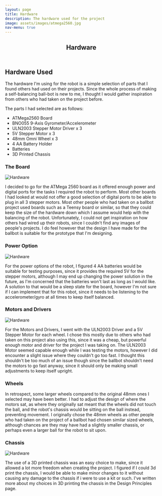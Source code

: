```yaml
---
layout: page
title: Hardware
description: The hardware used for the project
image: assets/images/atmega2560.jpg
nav-menu: true
---
```

<!-- Main -->
<div id="main" class="alt">

<!-- One -->
<section id="one">
	<div class="inner">
		<header class="major">
			<h1>Hardware</h1>
		</header>

<!-- Content -->
<h2 id="content">Hardware Used</h2>
<p>The hardware I'm using for the robot is a simple selection of parts that I found others had used on their projects. Since the whole process of making a self-balancing ball-bot is new to me, I thought I would gather inspiration from
others who had taken on the project before.

The parts I had selected are as follows:</p>
<ul>
	<li>ATMega2560 Board</li>
	<li>BNO055 9-Axis Gyrometer/Accelerometer</li>
	<li>ULN2003 Stepper Motor Driver x 3</li>
	<li>5V Stepper Motor x 3</li>
	<li>48mm Omni Wheel x 3</li>
	<li>4 AA Battery Holder</li>
	<li>Batteries</li>
	<li>3D Printed Chassis</li>
</ul>

<h3>The Board</h3>
<img src="https://kammorne.github.io/lagoma1_IN722/assets/images/atmega2560Board.jpg" alt="Hardware"/>
	
<p>I decided to go for the ATMega 2560 board as it offered enough power and digital ports for the tasks I required the robot to perform.
Most other boards I had looked at would not offer a good selection of digital ports to be able to plug in all 3 stepper motors.
Most other people who had taken on a ballbot project used boards such as a Teensy board or similar, so that they could keep the size of the hardware down which I assume would help with the balancing of the robot.
Unfortunately, I could not get inspiration on how others had wired up their robots, since I couldn't find any images of people's projects. I do feel however that the design I have made for the ballbot
is suitable for the prototype that I'm designing.</p>

<h3>Power Option</h3>
<img src="https://kammorne.github.io/lagoma1_IN722/assets/images/batteryHolder.jpg" alt="Hardware"/>

<p>For the power options of the robot, I figured 4 AA batteries would be suitable for testing purposes, since it provides the required 5V for the stepper motors, although I may end up changing the power solution in the future,
as I'm concerned that the batteries won't last as long as I would like. A solution to that would be a sleep state for the board, however I'm not sure if I can implement that for this robot, since it needs to be listening
to the accelerometer/gyro at all times to keep itself balanced.</p>

<h3>Motors and Drivers</h3>
<img src="https://kammorne.github.io/lagoma1_IN722/assets/images/uln2003.jpg" alt="Hardware"/>

<p>For the Motors and Drivers, I went with the ULN2003 Driver and a 5V Stepper Motor for each wheel. I chose this mostly due to others who had taken on this project also using this, since it was a cheap, but powerful enough motor and driver for the project I was taking on. The ULN2003 Motor seemed capable enough while I was testing the motors, however I did encounter a slight issue where they couldn't go too fast. I thought this shouldn't be too much of an issue though since the ballbot shouldn't need the motors to go fast anyway, since it should only be making small adjustments to keep itself upright.</p>

<h3>Wheels</h3>

<p>In retrospect, some larger wheels compared to the original 48mm ones I selected may have been better. I had to adjust the design of where the motors sat, as where they originally sat meant that the wheels did not touch the ball,
and the robot's chassis would be sitting on the ball instead, preventing movement. I originally chose the 48mm wheels as other people who had taken on the project of a ballbot had chosen similar sized wheels, although chances are
they may have had a slightly smaller chassis, or perhaps even a larger ball for the robot to sit upon.</p>


<h3>Chassis</h3>
<img src="https://kammorne.github.io/lagoma1_IN722/assets/images/chassis.jpg" alt="Hardware"/>

<p>The use of a 3D printed chassis was an easy choice to make, since it allowed a lot more freedom when creating the project. I figured if I could 3d print the chassis, I would be able to make minor changes to it without causing any damage to the chassis if i were to use a kit or such. I've written more about my choices in 3D printing the chassis in the Design Principles page.</p>
</div>
</section>

</div>
